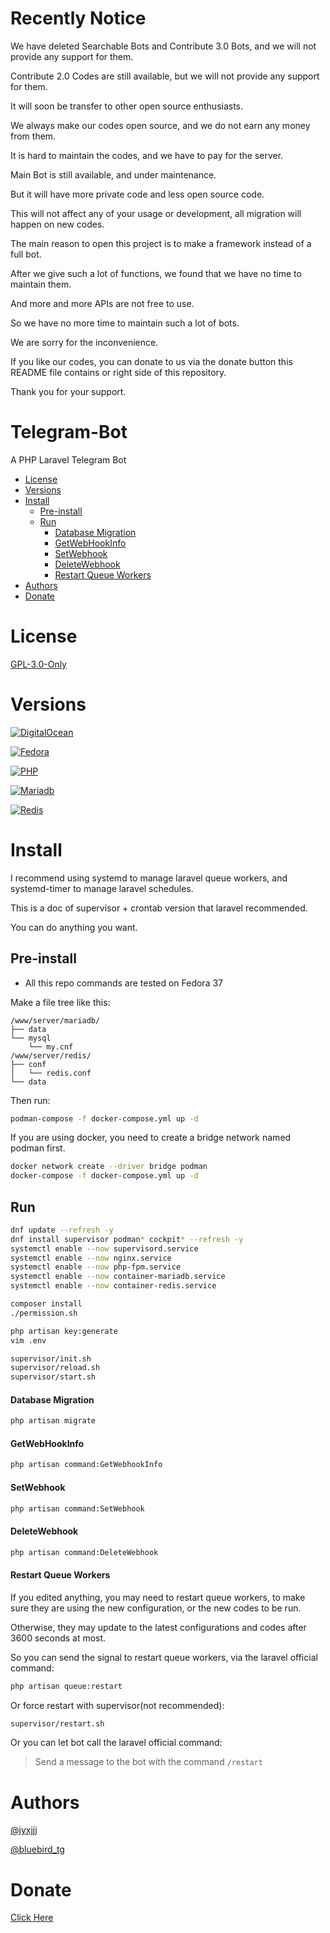 # Recently Notice

We have deleted Searchable Bots and Contribute 3.0 Bots, and we will not provide any support for them.

Contribute 2.0 Codes are still available, but we will not provide any support for them.

It will soon be transfer to other open source enthusiasts.

We always make our codes open source, and we do not earn any money from them.

It is hard to maintain the codes, and we have to pay for the server.

Main Bot is still available, and under maintenance.

But it will have more private code and less open source code.

This will not affect any of your usage or development, all migration will happen on new codes.

The main reason to open this project is to make a framework instead of a full bot.

After we give such a lot of functions, we found that we have no time to maintain them.

And more and more APIs are not free to use.

So we have no more time to maintain such a lot of bots.

We are sorry for the inconvenience.

If you like our codes, you can donate to us via the donate button this README file contains or right side of this repository.

Thank you for your support.

# Telegram-Bot

A PHP Laravel Telegram Bot

* [License](#license)
* [Versions](#versions)
* [Install](#install)
    * [Pre-install](#pre-install)
    * [Run](#run)
        * [Database Migration](#database-migration)
        * [GetWebHookInfo](#getwebhookinfo)
        * [SetWebhook](#setwebhook)
        * [DeleteWebhook](#deletewebhook)
        * [Restart Queue Workers](#restart-queue-workers)
* [Authors](#authors)
* [Donate](#donate)

# License

[GPL-3.0-Only](LICENSE)

# Versions

[![DigitalOcean](https://web-platforms.sfo2.cdn.digitaloceanspaces.com/WWW/Badge%201.svg)](https://m.do.co/c/23e8653b361a)

[![Fedora](https://img.shields.io/badge/Fedora-40-blue.svg?style=flat-square)](https://getfedora.org)

[![PHP](https://img.shields.io/badge/PHP-^8.3-purple.svg?style=flat-square)](https://www.php.net/downloads.php)

[![Mariadb](https://img.shields.io/badge/MariaDB-^11.3-yellow.svg?style=flat-square)](https://mariadb.org/download/)

[![Redis](https://img.shields.io/badge/Redis-^7.2-red.svg?style=flat-square)](https://redis.io/download)

# Install

I recommend using systemd to manage laravel queue workers,
and systemd-timer to manage laravel schedules.

This is a doc of supervisor + crontab version that laravel recommended.

You can do anything you want.

## Pre-install

* All this repo commands are tested on Fedora 37

Make a file tree like this:

```
/www/server/mariadb/
├── data
└── mysql
    └── my.cnf
/www/server/redis/
├── conf
│   └── redis.conf
└── data
```

Then run:

```bash
podman-compose -f docker-compose.yml up -d
```

If you are using docker, you need to create a bridge network named podman first.

```bash
docker network create --driver bridge podman
docker-compose -f docker-compose.yml up -d
```

## Run

```bash
dnf update --refresh -y
dnf install supervisor podman* cockpit* --refresh -y
systemctl enable --now supervisord.service
systemctl enable --now nginx.service
systemctl enable --now php-fpm.service
systemctl enable --now container-mariadb.service
systemctl enable --now container-redis.service

composer install
./permission.sh

php artisan key:generate
vim .env

supervisor/init.sh
supervisor/reload.sh
supervisor/start.sh
```

#### Database Migration

```bash
php artisan migrate
```

#### GetWebHookInfo

```bash
php artisan command:GetWebhookInfo
```

#### SetWebhook

```bash
php artisan command:SetWebhook
```

#### DeleteWebhook

```bash
php artisan command:DeleteWebhook
```

#### Restart Queue Workers

If you edited anything, you may need to restart queue workers,
to make sure they are using the new configuration,
or the new codes to be run.

Otherwise, they may update to the latest configurations and codes after 3600 seconds at most.

So you can send the signal to restart queue workers,
via the laravel official command:

```bash
php artisan queue:restart
```

Or force restart with supervisor(not recommended):

```bash
supervisor/restart.sh
```

Or you can let bot call the laravel official command:

> Send a message to the bot with the command ```/restart```

# Authors

[@jyxjjj](https://t.me/jyxjjj)

[@bluebird_tg](https://t.me/bluebird_tg)

# Donate

<a href="https://www.desmg.com/donate">Click Here</a>
